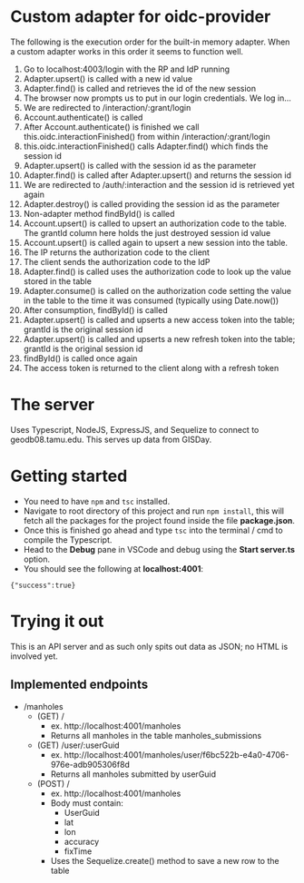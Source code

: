 # Custom adapter for oidc-provider

The following is the execution order for the built-in memory adapter. When a custom adapter works in this order it seems to function well.

1. Go to localhost:4003/login with the RP and IdP running
2. Adapter.upsert() is called with a new id value
3. Adapter.find() is called and retrieves the id of the new session
4. The browser now prompts us to put in our login credentials. We log in...
5. We are redirected to /interaction/:grant/login
6. Account.authenticate() is called
7. After Account.authenticate() is finished we call this.oidc.interactionFinished() from within /interaction/:grant/login
8. this.oidc.interactionFinished() calls Adapter.find() which finds the session id
9. Adapter.upsert() is called with the session id as the parameter
10. Adapter.find() is called after Adapter.upsert() and returns the session id
11. We are redirected to /auth/:interaction and the session id is retrieved yet again
12. Adapter.destroy() is called providing the session id as the parameter
13. Non-adapter method findById() is called
14. Account.upsert() is called to upsert an authorization code to the table. The grantId column here holds the just destroyed session id value
15. Account.upsert() is called again to upsert a new session into the table.
16. The IP returns the authorization code to the client
17. The client sends the authorization code to the IdP
18. Adapter.find() is called uses the authorization code to look up the value stored in the table
19. Adapter.consume() is called on the authorization code setting the value in the table to the time it was consumed (typically using Date.now())
20. After consumption, findById() is called
21. Adapter.upsert() is called and upserts a new access token into the table; grantId is the original session id
22. Adapter.upsert() is called and upserts a new refresh token into the table; grantId is the original session id
23. findById() is called once again
24. The access token is returned to the client along with a refresh token

# The server

Uses Typescript, NodeJS, ExpressJS, and Sequelize to connect to geodb08.tamu.edu. This serves up data from GISDay.

>

# Getting started

- You need to have `npm` and `tsc` installed.
- Navigate to root directory of this project and run `npm install`, this will fetch all the packages for the project found inside the file **package.json**.
- Once this is finished go ahead and type `tsc` into the terminal / cmd to compile the Typescript.
- Head to the **Debug** pane in VSCode and debug using the **Start server.ts** option.
- You should see the following at **localhost:4001**:

```
{"success":true}
```

>

# Trying it out

This is an API server and as such only spits out data as JSON; no HTML is involved yet.

>

## Implemented endpoints

- /manholes
  - (GET) /
    - ex. http://localhost:4001/manholes
    - Returns all manholes in the table manholes_submissions
  - (GET) /user/:userGuid
    - ex. http://localhost:4001/manholes/user/f6bc522b-e4a0-4706-976e-adb905306f8d
    - Returns all manholes submitted by userGuid
  - (POST) /
    - ex. http://localhost:4001/manholes
    - Body must contain:
      - UserGuid
      - lat
      - lon
      - accuracy
      - fixTime
    - Uses the Sequelize.create() method to save a new row to the table
